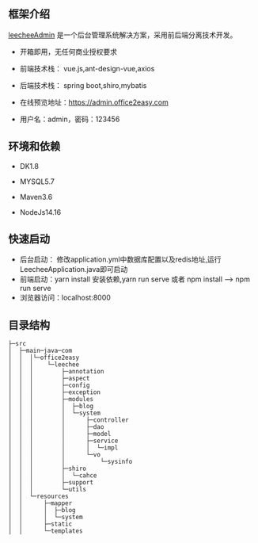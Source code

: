 ## 框架介绍

[leecheeAdmin](https://www.office2easy.com/) 是一个后台管理系统解决方案，采用前后端分离技术开发。

- 开箱即用，无任何商业授权要求

- 前端技术栈： vue.js,ant-design-vue,axios

- 后端技术栈： spring boot,shiro,mybatis

- 在线预览地址：https://admin.office2easy.com

- 用户名：admin，密码：123456

## 环境和依赖

- DK1.8

- MYSQL5.7

- Maven3.6

- NodeJs14.16

## 快速启动

* 后台启动： 修改application.yml中数据库配置以及redis地址,运行LeecheeApplication.java即可启动
* 前端启动：yarn install 安装依赖,yarn run serve 或者 npm install --> npm run serve
* 浏览器访问：localhost:8000

## 目录结构

```
├─src
│  ├─main─java─com
│  │  │└─office2easy
│  │  │    └─leechee
│  │  │        ├─annotation
│  │  │        ├─aspect
│  │  │        ├─config
│  │  │        ├─exception
│  │  │        ├─modules
│  │  │        │  ├─blog
│  │  │        │  └─system
│  │  │        │      ├─controller
│  │  │        │      ├─dao
│  │  │        │      ├─model
│  │  │        │      ├─service
│  │  │        │      │  └─impl
│  │  │        │      └─vo
│  │  │        │          └─sysinfo
│  │  │        ├─shiro
│  │  │        │  └─cahce
│  │  │        ├─support
│  │  │        └─utils
│  │  └─resources
│  │      ├─mapper
│  │      │  ├─blog
│  │      │  └─system
│  │      ├─static
│  │      └─templates
```

